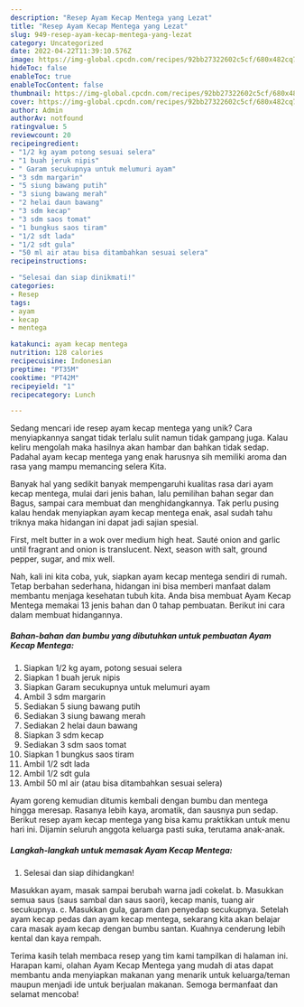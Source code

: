 ```yaml
---
description: "Resep Ayam Kecap Mentega yang Lezat"
title: "Resep Ayam Kecap Mentega yang Lezat"
slug: 949-resep-ayam-kecap-mentega-yang-lezat
category: Uncategorized
date: 2022-04-22T11:39:10.576Z
image: https://img-global.cpcdn.com/recipes/92bb27322602c5cf/680x482cq70/ayam-kecap-mentega-foto-resep-utama.jpg
hideToc: false
enableToc: true
enableTocContent: false
thumbnail: https://img-global.cpcdn.com/recipes/92bb27322602c5cf/680x482cq70/ayam-kecap-mentega-foto-resep-utama.jpg
cover: https://img-global.cpcdn.com/recipes/92bb27322602c5cf/680x482cq70/ayam-kecap-mentega-foto-resep-utama.jpg
author: Admin
authorAv: notfound
ratingvalue: 5
reviewcount: 20
recipeingredient:
- "1/2 kg ayam potong sesuai selera"
- "1 buah jeruk nipis"
- " Garam secukupnya untuk melumuri ayam"
- "3 sdm margarin"
- "5 siung bawang putih"
- "3 siung bawang merah"
- "2 helai daun bawang"
- "3 sdm kecap"
- "3 sdm saos tomat"
- "1 bungkus saos tiram"
- "1/2 sdt lada"
- "1/2 sdt gula"
- "50 ml air atau bisa ditambahkan sesuai selera"
recipeinstructions:

- "Selesai dan siap dinikmati!"
categories:
- Resep
tags:
- ayam
- kecap
- mentega

katakunci: ayam kecap mentega 
nutrition: 128 calories
recipecuisine: Indonesian
preptime: "PT35M"
cooktime: "PT42M"
recipeyield: "1"
recipecategory: Lunch

---
```





Sedang mencari ide resep ayam kecap mentega yang unik? Cara menyiapkannya sangat tidak terlalu sulit namun tidak gampang juga. Kalau keliru mengolah maka hasilnya akan hambar dan bahkan tidak sedap. Padahal ayam kecap mentega yang enak harusnya sih memiliki aroma dan rasa yang mampu memancing selera Kita.





Banyak hal yang sedikit banyak mempengaruhi kualitas rasa dari ayam kecap mentega, mulai dari jenis bahan, lalu pemilihan bahan segar dan Bagus, sampai cara membuat dan menghidangkannya. Tak perlu pusing kalau hendak menyiapkan ayam kecap mentega enak,      asal sudah tahu triknya maka hidangan ini dapat jadi sajian spesial.














First, melt butter in a wok over medium high heat. Sauté onion and garlic until fragrant and onion is translucent. Next, season with salt, ground pepper, sugar, and mix well.






Nah, kali ini kita coba, yuk, siapkan ayam kecap mentega sendiri di rumah. Tetap berbahan sederhana, hidangan ini bisa memberi manfaat dalam membantu menjaga kesehatan tubuh kita. Anda bisa membuat Ayam Kecap Mentega memakai 13 jenis bahan dan 0 tahap pembuatan. Berikut ini cara dalam membuat hidangannya.

<!--inarticleads1-->

##### Bahan-bahan dan bumbu yang dibutuhkan untuk pembuatan Ayam Kecap Mentega:

1. Siapkan 1/2 kg ayam, potong sesuai selera
1. Siapkan 1 buah jeruk nipis
1. Siapkan  Garam secukupnya untuk melumuri ayam
1. Ambil 3 sdm margarin
1. Sediakan 5 siung bawang putih
1. Sediakan 3 siung bawang merah
1. Sediakan 2 helai daun bawang
1. Siapkan 3 sdm kecap
1. Sediakan 3 sdm saos tomat
1. Siapkan 1 bungkus saos tiram
1. Ambil 1/2 sdt lada
1. Ambil 1/2 sdt gula
1. Ambil 50 ml air (atau bisa ditambahkan sesuai selera)


Ayam goreng kemudian ditumis kembali dengan bumbu dan mentega hingga meresap. Rasanya lebih kaya, aromatik, dan sausnya pun sedap. Berikut resep ayam kecap mentega yang bisa kamu praktikkan untuk menu hari ini. Dijamin seluruh anggota keluarga pasti suka, terutama anak-anak. 

<!--inarticleads2-->

##### Langkah-langkah untuk memasak Ayam Kecap Mentega:


1. Selesai dan siap dihidangkan!

Masukkan ayam, masak sampai berubah warna jadi cokelat. b. Masukkan semua saus (saus sambal dan saus saori), kecap manis, tuang air secukupnya. c. Masukkan gula, garam dan penyedap secukupnya. Setelah ayam kecap pedas dan ayam kecap mentega, sekarang kita akan belajar cara masak ayam kecap dengan bumbu santan. Kuahnya cenderung lebih kental dan kaya rempah. 

Terima kasih telah membaca resep yang tim kami tampilkan di halaman ini. Harapan kami, olahan Ayam Kecap Mentega yang mudah di atas dapat membantu anda menyiapkan makanan yang menarik untuk keluarga/teman maupun menjadi ide untuk berjualan makanan. Semoga bermanfaat dan selamat mencoba!

